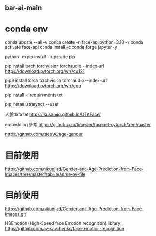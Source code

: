 ## bar-ai-main

# conda env
<!-- conda env remove -n face-api -->
conda update --all -y
conda create -n  face-api  python=3.10 -y
conda activate face-api
conda install -c conda-forge jupyter -y

<!-- conda install -c conda-forge jupyterlab -y
conda install -c conda-forge ffmpeg -y
conda install -c conda-forge openh264 -y -->

python -m pip install --upgrade pip

<!-- cuda -->
pip install torch torchvision torchaudio --index-url https://download.pytorch.org/whl/cu121  
<!-- intel gpu -->
pip3 install torch torchvision torchaudio --index-url https://download.pytorch.org/whl/cpu

pip install -r requirements.txt

<!-- windows -->
pip install ultralytics --user


人臉dataset
https://susanqq.github.io/UTKFace/


embedding 參考
https://github.com/timesler/facenet-pytorch/tree/master

<!-- 年紀性別 age-gender，目前用這個 -->
https://github.com/tae898/age-gender

# 目前使用
https://github.com/nikunjlad/Gender-and-Age-Prediction-from-Face-Images/tree/master?tab=readme-ov-file


<!-- 情緒 -->
# 目前使用
https://github.com/nikunjlad/Gender-and-Age-Prediction-from-Face-Images.git


HSEmotion (High-Speed face Emotion recognition) library
https://github.com/av-savchenko/face-emotion-recognition